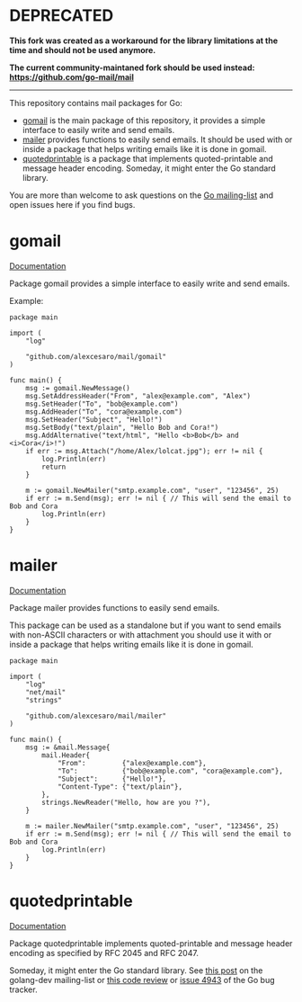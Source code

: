 DEPRECATED
==========

**This fork was created as a workaround for the library limitations at the time and should not be used anymore.**

**The current community-maintaned fork should be used instead: https://github.com/go-mail/mail**

___

This repository contains mail packages for Go:
 - [gomail](#gomail) is the main package of this repository, it provides a
   simple interface to easily write and send emails.
 - [mailer](#mailer) provides functions to easily send emails. It should be used
   with or inside a package that helps writing emails like it is done in gomail.
 - [quotedprintable](#quotedprintable) is a package that implements
   quoted-printable and message header encoding. Someday, it might enter the Go
   standard library.

You are more than welcome to ask questions on the [Go mailing-list](https://groups.google.com/d/topic/golang-nuts/ywPpNlmSt6U/discussion) and open issues here if you find bugs.


# gomail

[Documentation](http://godoc.org/github.com/alexcesaro/mail/gomail)

Package gomail provides a simple interface to easily write and send emails.

Example:

    package main

    import (
        "log"

        "github.com/alexcesaro/mail/gomail"
    )

    func main() {
        msg := gomail.NewMessage()
        msg.SetAddressHeader("From", "alex@example.com", "Alex")
        msg.SetHeader("To", "bob@example.com")
        msg.AddHeader("To", "cora@example.com")
        msg.SetHeader("Subject", "Hello!")
        msg.SetBody("text/plain", "Hello Bob and Cora!")
        msg.AddAlternative("text/html", "Hello <b>Bob</b> and <i>Cora</i>!")
        if err := msg.Attach("/home/Alex/lolcat.jpg"); err != nil {
            log.Println(err)
            return
        }

        m := gomail.NewMailer("smtp.example.com", "user", "123456", 25)
        if err := m.Send(msg); err != nil { // This will send the email to Bob and Cora
            log.Println(err)
        }
    }


# mailer

[Documentation](http://godoc.org/github.com/alexcesaro/mail/mailer)

Package mailer provides functions to easily send emails.

This package can be used as a standalone but if you want to send emails with
non-ASCII characters or with attachment you should use it with or inside a
package that helps writing emails like it is done in gomail.

    package main

    import (
        "log"
        "net/mail"
        "strings"

        "github.com/alexcesaro/mail/mailer"
    )

    func main() {
        msg := &mail.Message{
            mail.Header{
                "From":         {"alex@example.com"},
                "To":           {"bob@example.com", "cora@example.com"},
                "Subject":      {"Hello!"},
                "Content-Type": {"text/plain"},
            },
            strings.NewReader("Hello, how are you ?"),
        }

        m := mailer.NewMailer("smtp.example.com", "user", "123456", 25)
        if err := m.Send(msg); err != nil { // This will send the email to Bob and Cora
            log.Println(err)
        }
    }


# quotedprintable

[Documentation](http://godoc.org/github.com/alexcesaro/mail/quotedprintable)

Package quotedprintable implements quoted-printable and message header encoding
as specified by RFC 2045 and RFC 2047.

Someday, it might enter the Go standard library. See
[this post](https://groups.google.com/d/topic/golang-dev/PK_ICQNJTmg/discussion)
on the golang-dev mailing-list or
[this code review](https://codereview.appspot.com/101330049/) or
[issue 4943](https://code.google.com/p/go/issues/detail?id=4943) of the Go bug
tracker.
